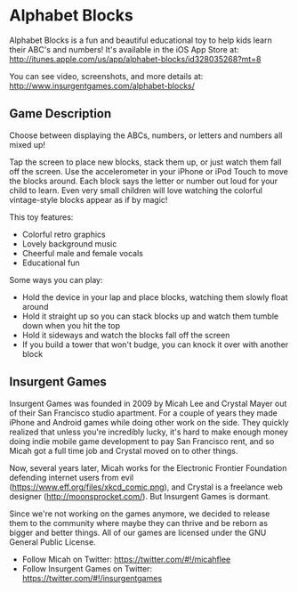 Alphabet Blocks
===============

Alphabet Blocks is a fun and beautiful educational toy to help kids learn their ABC's and numbers! It's available in the iOS App Store at: http://itunes.apple.com/us/app/alphabet-blocks/id328035268?mt=8 

You can see video, screenshots, and more details at: http://www.insurgentgames.com/alphabet-blocks/

Game Description
----------------

Choose between displaying the ABCs, numbers, or letters and numbers all mixed up!

Tap the screen to place new blocks, stack them up, or just watch them fall off the screen. Use the accelerometer in your iPhone or iPod Touch to move the blocks around. Each block says the letter or number out loud for your child to learn. Even very small children will love watching the colorful vintage-style blocks appear as if by magic!

This toy features:

* Colorful retro graphics
* Lovely background music
* Cheerful male and female vocals
* Educational fun

Some ways you can play:

* Hold the device in your lap and place blocks, watching them slowly float around
* Hold it straight up so you can stack blocks up and watch them tumble down when you hit the top
* Hold it sideways and watch the blocks fall off the screen
* If you build a tower that won't budge, you can knock it over with another block

Insurgent Games
---------------

Insurgent Games was founded in 2009 by Micah Lee and Crystal Mayer out of their San Francisco studio apartment. For a couple of years they made iPhone and Android games while doing other work on the side. They quickly realized that unless you're incredibly lucky, it's hard to make enough money doing indie mobile game development to pay San Francisco rent, and so Micah got a full time job and Crystal moved on to other things.

Now, several years later, Micah works for the Electronic Frontier Foundation defending internet users from evil (https://www.eff.org/files/xkcd_comic.png), and Crystal is a freelance web designer (http://moonsprocket.com/). But Insurgent Games is dormant.

Since we're not working on the games anymore, we decided to release them to the community where maybe they can thrive and be reborn as bigger and better things. All of our games are licensed under the GNU General Public License.

* Follow Micah on Twitter: https://twitter.com/#!/micahflee
* Follow Insurgent Games on Twitter: https://twitter.com/#!/insurgentgames
